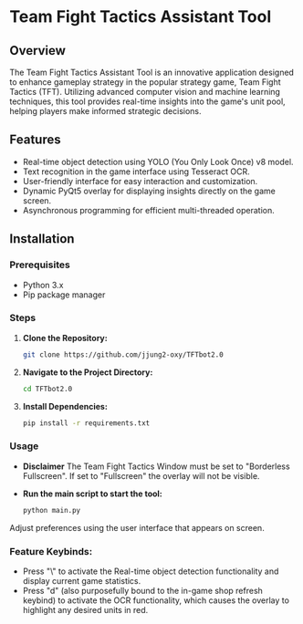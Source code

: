 # Team Fight Tactics Assistant Tool

## Overview
The Team Fight Tactics Assistant Tool is an innovative application designed to enhance gameplay strategy in the popular strategy game, Team Fight Tactics (TFT). Utilizing advanced computer vision and machine learning techniques, this tool provides real-time insights into the game's unit pool, helping players make informed strategic decisions.

## Features
- Real-time object detection using YOLO (You Only Look Once) v8 model.
- Text recognition in the game interface using Tesseract OCR.
- User-friendly interface for easy interaction and customization.
- Dynamic PyQt5 overlay for displaying insights directly on the game screen.
- Asynchronous programming for efficient multi-threaded operation.

## Installation

### Prerequisites
- Python 3.x
- Pip package manager

### Steps
1. **Clone the Repository:**
   ```bash
   git clone https://github.com/jjung2-oxy/TFTbot2.0

2. **Navigate to the Project Directory:**
   ```bash
   cd TFTbot2.0

3. **Install Dependencies:**
   ```bash
   pip install -r requirements.txt

### Usage

- **Disclaimer**
  The Team Fight Tactics Window must be set to "Borderless Fullscreen".
  If set to "Fullscreen" the overlay will not be visible.

- **Run the main script to start the tool:**
  ```bash
  python main.py
  
Adjust preferences using the user interface that appears on screen.

### Feature Keybinds:
- Press "\\" to activate the Real-time object detection functionality and display current game statistics.
- Press "d" (also purposefully bound to the in-game shop refresh keybind) to activate the OCR functionality, which causes the overlay to highlight any desired units in red.

